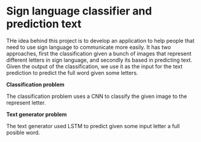 # Sign language classifier and prediction text

THe idea behind this project is to develop an application to help people that need to use sign language to communicate more easily. It has two approaches, first the classification given a bunch of images that represent different letters in sign language, and secondly its based in predicting text. Given the output of the classification, we use it as the input for the text prediction to predict the full word given some letters.

**Classification problem**

The classification problem uses a CNN to classify the given image to the represent letter.

**Text generator problem**

The text generator used LSTM to predict given some input letter a full posible word.
